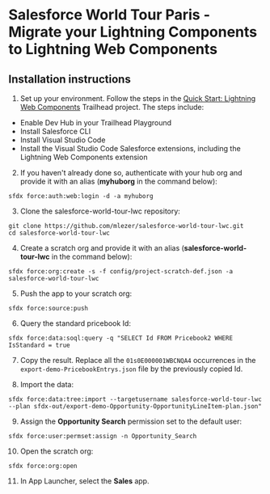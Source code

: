 # Salesforce World Tour Paris - Migrate your Lightning Components to Lightning Web Components

## Installation instructions

1. Set up your environment. Follow the steps in the [Quick Start: Lightning Web Components](https://trailhead.salesforce.com/content/learn/projects/quick-start-lightning-web-components/) Trailhead project. The steps include:

-   Enable Dev Hub in your Trailhead Playground
-   Install Salesforce CLI
-   Install Visual Studio Code
-   Install the Visual Studio Code Salesforce extensions, including the Lightning Web Components extension

2. If you haven't already done so, authenticate with your hub org and provide it with an alias (**myhuborg** in the command below):

```
sfdx force:auth:web:login -d -a myhuborg
```

3. Clone the salesforce-world-tour-lwc repository:

```
git clone https://github.com/mlezer/salesforce-world-tour-lwc.git
cd salesforce-world-tour-lwc
```

4. Create a scratch org and provide it with an alias (**salesforce-world-tour-lwc** in the command below):

```
sfdx force:org:create -s -f config/project-scratch-def.json -a salesforce-world-tour-lwc
```

5. Push the app to your scratch org:

```
sfdx force:source:push
```

6. Query the standard pricebook Id:
   
```
sfdx force:data:soql:query -q "SELECT Id FROM Pricebook2 WHERE IsStandard = true
```

7. Copy the result. Replace all the `01s0E000001WBCNQA4` occurrences in the `export-demo-PricebookEntrys.json` file by the previously copied Id.

8. Import the data:

```
sfdx force:data:tree:import --targetusername salesforce-world-tour-lwc --plan sfdx-out/export-demo-Opportunity-OpportunityLineItem-plan.json"
```

9.  Assign the **Opportunity Search** permission set to the default user:

```
sfdx force:user:permset:assign -n Opportunity_Search
```

10. Open the scratch org:

```
sfdx force:org:open
```

11.  In App Launcher, select the **Sales** app.
